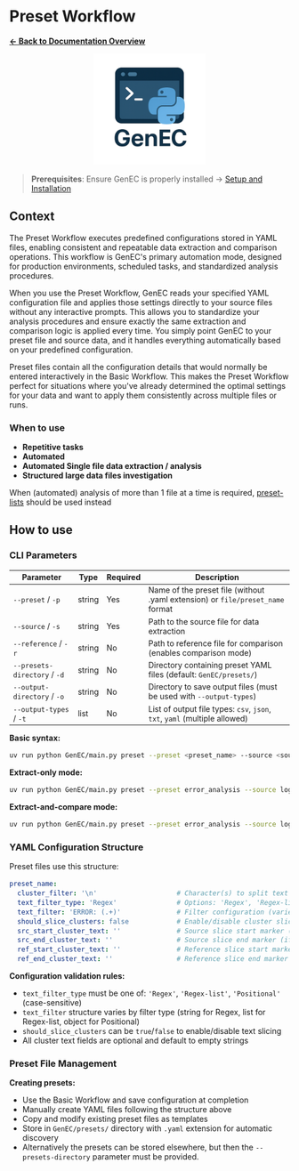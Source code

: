 # Preset Workflow

**[← Back to Documentation Overview](../overview.md)**

<div align="center">
  <img src="../assets/logo/GenEC-logo-transparent.png" alt="GenEC Logo" width="200"/>
</div>

> **Prerequisites**: Ensure GenEC is properly installed → [Setup and Installation](../setup.md)

## Context

The Preset Workflow executes predefined configurations stored in YAML files, enabling consistent and repeatable data extraction and comparison operations. This workflow is GenEC's primary automation mode, designed for production environments, scheduled tasks, and standardized analysis procedures.

When you use the Preset Workflow, GenEC reads your specified YAML configuration file and applies those settings directly to your source files without any interactive prompts. This allows you to standardize your analysis procedures and ensure exactly the same extraction and comparison logic is applied every time. You simply point GenEC to your preset file and source data, and it handles everything automatically based on your predefined configuration.

Preset files contain all the configuration details that would normally be entered interactively in the Basic Workflow. This makes the Preset Workflow perfect for situations where you've already determined the optimal settings for your data and want to apply them consistently across multiple files or runs.

### When to use
- **Repetitive tasks**
- **Automated**
- **Automated Single file data extraction / analysis**
- **Structured large data files investigation**

When (automated) analysis of more than 1 file at a time is required, [preset-lists](preset-list.md) should be used instead

## How to use

### CLI Parameters

| Parameter | Type | Required | Description |
|-----------|------|----------|-------------|
| `--preset` / `-p` | string | Yes | Name of the preset file (without .yaml extension) or `file/preset_name` format |
| `--source` / `-s` | string | Yes | Path to the source file for data extraction |
| `--reference` / `-r` | string | No | Path to reference file for comparison (enables comparison mode) |
| `--presets-directory` / `-d` | string | No | Directory containing preset YAML files (default: `GenEC/presets/`) |
| `--output-directory` / `-o` | string | No | Directory to save output files (must be used with `--output-types`) |
| `--output-types` / `-t` | list | No | List of output file types: `csv`, `json`, `txt`, `yaml` (multiple allowed) |

**Basic syntax:**
```bash
uv run python GenEC/main.py preset --preset <preset_name> --source <source_file> [--reference <reference_file>]
```

**Extract-only mode:**
```bash
uv run python GenEC/main.py preset --preset error_analysis --source logs/current.log
```

**Extract-and-compare mode:**
```bash
uv run python GenEC/main.py preset --preset error_analysis --source logs/current.log --reference logs/baseline.log
```

### YAML Configuration Structure
Preset files use this structure:

```yaml
preset_name:
  cluster_filter: '\n'                    # Character(s) to split text into clusters
  text_filter_type: 'Regex'               # Options: 'Regex', 'Regex-list', 'Positional'
  text_filter: 'ERROR: (.+)'              # Filter configuration (varies by type)
  should_slice_clusters: false            # Enable/disable cluster slicing
  src_start_cluster_text: ''              # Source slice start marker (if slicing enabled)
  src_end_cluster_text: ''                # Source slice end marker (if slicing enabled)
  ref_start_cluster_text: ''              # Reference slice start marker (if slicing enabled)
  ref_end_cluster_text: ''                # Reference slice end marker (if slicing enabled)
```

**Configuration validation rules:**
- `text_filter_type` must be one of: `'Regex'`, `'Regex-list'`, `'Positional'` (case-sensitive)
- `text_filter` structure varies by filter type (string for Regex, list for Regex-list, object for Positional)
- `should_slice_clusters` can be `true`/`false` to enable/disable text slicing
- All cluster text fields are optional and default to empty strings

### Preset File Management
**Creating presets:**
- Use the Basic Workflow and save configuration at completion
- Manually create YAML files following the structure above
- Copy and modify existing preset files as templates
- Store in `GenEC/presets/` directory with `.yaml` extension for automatic discovery
- Alternatively the presets can be stored elsewhere, but then the `--presets-directory` parameter must be provided.
